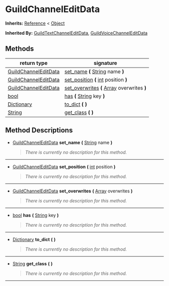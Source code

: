   
# GuildChannelEditData
  
**Inherits:** [Reference](https://docs.godotengine.org/en/3.5/classes/class_reference.html) < [Object](https://docs.godotengine.org/en/3.5/classes/class_object.html)  
  
**Inherited By:** [GuildTextChannelEditData](./class_guildtextchanneleditdata.md), [GuildVoiceChannelEditData](./class_guildvoicechanneleditdata.md)  
  
## Methods
  
| return type                                                                     | signature                                                                                                                              |
|---------------------------------------------------------------------------------|----------------------------------------------------------------------------------------------------------------------------------------|
| [GuildChannelEditData](./class_guildchanneleditdata.md)                         | [set\_name](#method-set-name) **(** [String](https://docs.godotengine.org/en/3.5/classes/class_string.html) name **)**                 |
| [GuildChannelEditData](./class_guildchanneleditdata.md)                         | [set\_position](#method-set-position) **(** [int](https://docs.godotengine.org/en/3.5/classes/class_int.html) position **)**           |
| [GuildChannelEditData](./class_guildchanneleditdata.md)                         | [set\_overwrites](#method-set-overwrites) **(** [Array](https://docs.godotengine.org/en/3.5/classes/class_array.html) overwrites **)** |
| [bool](https://docs.godotengine.org/en/3.5/classes/class_bool.html)             | [has](#method-has) **(** [String](https://docs.godotengine.org/en/3.5/classes/class_string.html) key **)**                             |
| [Dictionary](https://docs.godotengine.org/en/3.5/classes/class_dictionary.html) | [to\_dict](#method-to-dict) **(**  **)**                                                                                               |
| [String](https://docs.godotengine.org/en/3.5/classes/class_string.html)         | [get\_class](#method-get-class) **(**  **)**                                                                                           |  
  
## Method Descriptions
  
- <a name="method-set-name"></a>[GuildChannelEditData](./class_guildchanneleditdata.md) **set\_name** **(** [String](https://docs.godotengine.org/en/3.5/classes/class_string.html) name **)**  
  
	> *There is currently no description for this method.*  
________________

- <a name="method-set-position"></a>[GuildChannelEditData](./class_guildchanneleditdata.md) **set\_position** **(** [int](https://docs.godotengine.org/en/3.5/classes/class_int.html) position **)**  
  
	> *There is currently no description for this method.*  
________________

- <a name="method-set-overwrites"></a>[GuildChannelEditData](./class_guildchanneleditdata.md) **set\_overwrites** **(** [Array](https://docs.godotengine.org/en/3.5/classes/class_array.html) overwrites **)**  
  
	> *There is currently no description for this method.*  
________________

- <a name="method-has"></a>[bool](https://docs.godotengine.org/en/3.5/classes/class_bool.html) **has** **(** [String](https://docs.godotengine.org/en/3.5/classes/class_string.html) key **)**  
  
	> *There is currently no description for this method.*  
________________

- <a name="method-to-dict"></a>[Dictionary](https://docs.godotengine.org/en/3.5/classes/class_dictionary.html) **to\_dict** **(**  **)**  
  
	> *There is currently no description for this method.*  
________________

- <a name="method-get-class"></a>[String](https://docs.godotengine.org/en/3.5/classes/class_string.html) **get\_class** **(**  **)**  
  
	> *There is currently no description for this method.*  
________________

  
